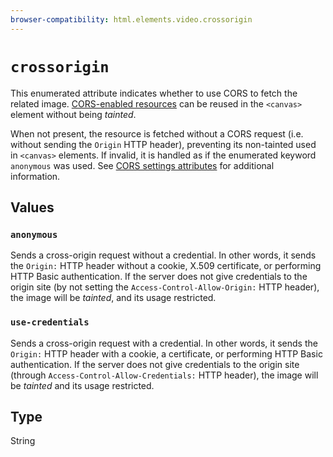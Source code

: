 ```yaml
---
browser-compatibility: html.elements.video.crossorigin
---
```


# `crossorigin`

This enumerated attribute indicates whether to use CORS to fetch the related image. [CORS-enabled resources](https://developer.mozilla.org/en-US/docs/Web/HTML/CORS_enabled_image) can be reused in the `<canvas>` element without being _tainted_.

When not present, the resource is fetched without a CORS request (i.e. without sending the `Origin` HTTP header), preventing its non-tainted used in `<canvas>` elements. If invalid, it is handled as if the enumerated keyword `anonymous` was used. See [CORS settings attributes](https://developer.mozilla.org/en-US/docs/Web/HTML/CORS_settings_attributes) for additional information.

## Values

### `anonymous`

Sends a cross-origin request without a credential. In other words, it sends the `Origin:` HTTP header without a cookie, X.509 certificate, or performing HTTP Basic authentication. If the server does not give credentials to the origin site (by not setting the `Access-Control-Allow-Origin:` HTTP header), the image will be _tainted_, and its usage restricted.

### `use-credentials`

Sends a cross-origin request with a credential. In other words, it sends the `Origin:` HTTP header with a cookie, a certificate, or performing HTTP Basic authentication. If the server does not give credentials to the origin site (through `Access-Control-Allow-Credentials:` HTTP header), the image will be _tainted_ and its usage restricted.

## Type

String
